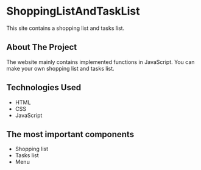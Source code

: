 # ShoppingListAndTaskList
 This site contains a shopping list and tasks list.

## About The Project
The website mainly contains implemented functions in JavaScript. You can make your own shopping list and tasks list.

## Technologies Used
* HTML
* CSS
* JavaScript

## The most important components
* Shopping list
* Tasks list
* Menu
